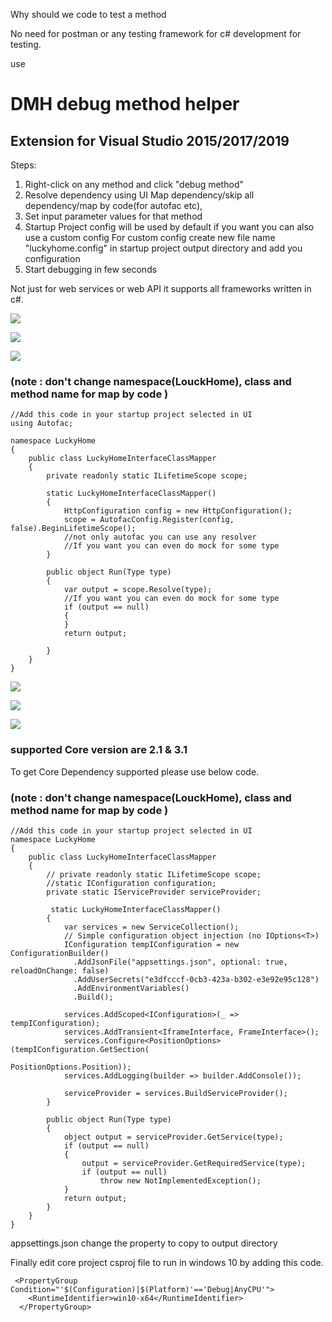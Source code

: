 Why should we code to test a method

No need for postman or any testing framework for c# development for testing.

use 
# DMH debug method helper

## Extension for Visual Studio 2015/2017/2019

Steps:
1. Right-click on any method and click "debug method"
2. Resolve dependency using UI Map dependency/skip all dependency/map by code(for autofac etc),
3. Set input parameter values for that method
4. Startup Project config will be used by default if you want you can also use a custom config
For custom config create new file name "luckyhome.config" in startup project output directory and add you configuration
5. Start debugging in few seconds

Not just for web services or web API it supports all frameworks written in c#.

![](/src/DMH.Net/help/image0.png)

![](/src/DMH.Net/help/image1.png)

![](/src/DMH.Net/help/image2.png)

### (note : don't change namespace(LouckHome), class and method name for map by code )

```
//Add this code in your startup project selected in UI
using Autofac;

namespace LuckyHome
{
    public class LuckyHomeInterfaceClassMapper
    {
        private readonly static ILifetimeScope scope;

        static LuckyHomeInterfaceClassMapper()
        {
            HttpConfiguration config = new HttpConfiguration();
            scope = AutofacConfig.Register(config, false).BeginLifetimeScope();
            //not only autofac you can use any resolver
            //If you want you can even do mock for some type
        }
		
        public object Run(Type type)
        {
            var output = scope.Resolve(type);
            //If you want you can even do mock for some type
            if (output == null)
            {
            }
            return output;

        }
    }
}
```
![](src/DMH.Net/help/image3.png)

![](src/DMH.Net/help/image4.png)

![](src/DMH.Net/help/image5.png)

### supported Core version are 2.1 & 3.1

To get Core Dependency supported please use below code.

### (note : don't change namespace(LouckHome), class and method name for map by code )

```
//Add this code in your startup project selected in UI
namespace LuckyHome
{
    public class LuckyHomeInterfaceClassMapper
    {
        // private readonly static ILifetimeScope scope;
        //static IConfiguration configuration;
        private static IServiceProvider serviceProvider;
        
         static LuckyHomeInterfaceClassMapper()
        {
            var services = new ServiceCollection();
            // Simple configuration object injection (no IOptions<T>)
            IConfiguration tempIConfiguration = new ConfigurationBuilder()
              .AddJsonFile("appsettings.json", optional: true, reloadOnChange: false)
              .AddUserSecrets("e3dfcccf-0cb3-423a-b302-e3e92e95c128")
              .AddEnvironmentVariables()
              .Build();
            
            services.AddScoped<IConfiguration>(_ => tempIConfiguration);
            services.AddTransient<IframeInterface, FrameInterface>();
            services.Configure<PositionOptions>(tempIConfiguration.GetSection(
                                                    PositionOptions.Position));
            services.AddLogging(builder => builder.AddConsole());
            
            serviceProvider = services.BuildServiceProvider();
        }

        public object Run(Type type)
        {
            object output = serviceProvider.GetService(type);
            if (output == null)
            {
                output = serviceProvider.GetRequiredService(type);
                if (output == null)
                    throw new NotImplementedException();
            }
            return output;
        }
    }
}
```
appsettings.json change the property to copy to output directory

Finally edit core project csproj file to run in windows 10 by adding this code.
```
 <PropertyGroup Condition="'$(Configuration)|$(Platform)'=='Debug|AnyCPU'">
    <RuntimeIdentifier>win10-x64</RuntimeIdentifier>
  </PropertyGroup>
  ```
